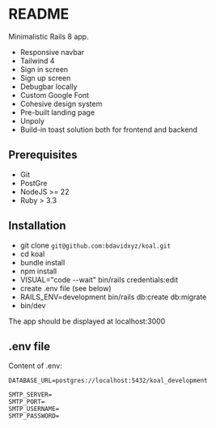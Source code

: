# README

Minimalistic Rails 8 app.

- Responsive navbar
- Tailwind 4
- Sign in screen
- Sign up screen
- Debugbar locally
- Custom Google Font
- Cohesive design system
- Pre-built landing page
- Unpoly
- Build-in toast solution both for frontend and backend

## Prerequisites

- Git
- PostGre
- NodeJS >= 22
- Ruby > 3.3

## Installation

- git clone `git@github.com:bdavidxyz/koal.git`
- cd koal
- bundle install
- npm install
- VISUAL="code --wait" bin/rails credentials:edit
- create .env file (see below)
- RAILS_ENV=development bin/rails db:create db:migrate
- bin/dev

The app should be displayed at localhost:3000

## .env file

Content of .env:

```
DATABASE_URL=postgres://localhost:5432/koal_development

SMTP_SERVER=
SMTP_PORT=
SMTP_USERNAME=
SMTP_PASSWORD=
```
